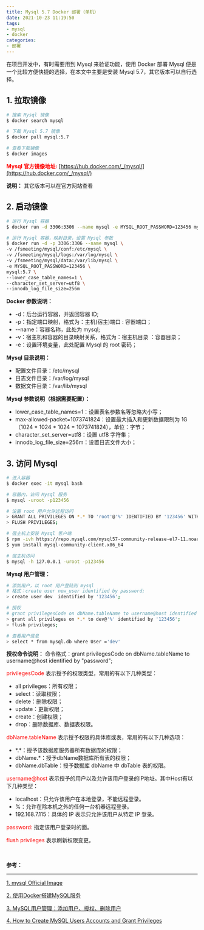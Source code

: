 ```yaml
---
title: Mysql 5.7 Docker 部署（单机）
date: 2021-10-23 11:19:50
tags:
- mysql
- docker
categories:
- 部署
---
```


在项目开发中，有时需要用到 Mysql 来验证功能，使用 Docker 部署 Mysql 便是一个比较方便快捷的选择，在本文中主要是安装 Mysql 5.7，其它版本可以自行选择。

## 1. 拉取镜像

```bash
# 搜索 Mysql 镜像
$ docker search mysql

# 下载 Mysql 5.7 镜像
$ docker pull mysql:5.7

# 查看下载镜像
$ docker images

```
<font color='red'>**Mysql 官方镜像地址:**</font>
[https://hub.docker.com/_/mysql/](https://hub.docker.com/_/mysql/)

**说明：**
其它版本可以在官方网站查看

## 2. 启动镜像

```bash
# 运行 Mysql 容器
$ docker run -d 3306:3306 --name mysql -e MYSQL_ROOT_PASSWORD=123456 mysql:5.7

# 运行 Mysql 容器，映射目录，设置 Mysql 参数
$ docker run -d -p 3306:3306 --name mysql \
-v /fsmeeting/mysql/conf:/etc/mysql \
-v /fsmeeting/mysql/logs:/var/log/mysql \
-v /fsmeeting/mysql/data:/var/lib/mysql \
-e MYSQL_ROOT_PASSWORD=123456 \
mysql:5.7 \
--lower_case_table_names=1 \
--character_set_server=utf8 \
--innodb_log_file_size=256m

```

**Docker 参数说明：**
- -d：后台运行容器，并返回容器 ID;
- -p：指定端口映射，格式为：主机(宿主)端口 : 容器端口；
- --name：容器名称，此处为 mysql;
- -v：宿主机和容器的目录映射关系，格式为：宿主机目录 ：容器目录；
- -e：设置环境变量，此处配置 Mysql 的 root 密码；

**Mysql 目录说明：**
- 配置文件目录：/etc/mysql
- 日志文件目录：/var/log/mysql
- 数据文件目录：/var/lib/mysql

**Mysql 参数说明（根据需要配置）：**
- lower_case_table_names=1：设置表名参数名等忽略大小写；
- max-allowed-packet=1073741824：设置最大插入和更新数据限制为 1G（1024 * 1024 * 1024 = 1073741824），单位：字节；
- character_set_server=utf8：设置 utf8 字符集；
- innodb_log_file_size=256m：设置日志文件大小；

## 3. 访问 Mysql

```bash
# 进入容器
$ docker exec -it mysql bash

# 容器内，访问 Mysql 服务
$ mysql -uroot -p123456

# 设置 root 用户允许远程访问
> GRANT ALL PRIVILEGES ON *.* TO 'root'@'%' IDENTIFIED BY '123456' WITH GRANT OPTION;
> FLUSH PRIVILEGES;

# 宿主机上安装 Mysql 客户端
$ rpm -ivh https://repo.mysql.com/mysql57-community-release-el7-11.noarch.rpm
$ yum install mysql-community-client.x86_64

# 宿主机访问
$ mysql -h 127.0.0.1 -uroot -p123456

```

**Mysql 用户管理：**

```bash
# 添加用户，以 root 用户登陆到 mysql 
# 格式：create user new_user identified by password;
> create user dev  identified by '123456';

# 授权
# grant privilegesCode on dbName.tableName to username@host identified by "password";
> grant all privileges on *.* to dev@'%' identified by '123456';
> flush privileges;

# 查看用户信息
> select * from mysql.db where User ='dev'

```

**授权命令说明：**
命令格式：grant privilegesCode on dbName.tableName to username@host identified by "password";

<font color='red'>privilegesCode</font> 表示授予的权限类型，常用的有以下几种类型：
- all privileges：所有权限；
- select：读取权限；
- delete：删除权限；
- update：更新权限；
- create：创建权限；
- drop：删除数据库、数据表权限。

<font color='red'>dbName.tableName</font> 表示授予权限的具体库或表，常用的有以下几种选项：
- \*.\*：授予该数据库服务器所有数据库的权限；
- dbName.*：授予dbName数据库所有表的权限；
- dbName.dbTable：授予数据库 dbName 中 dbTable 表的权限。

<font color='red'>username@host</font> 表示授予的用户以及允许该用户登录的IP地址。其中Host有以下几种类型：

- localhost：只允许该用户在本地登录，不能远程登录。
- %：允许在除本机之外的任何一台机器远程登录。
- 192.168.7.115：具体的 IP 表示只允许该用户从特定 IP 登录。

<font color='red'>password:</font> 指定该用户登录时的面。

<font color='red'>flush privileges</font> 表示刷新权限变更。

</br>

**参考：**

----
[1]:https://hub.docker.com/_/mysql
[2]:https://www.cnblogs.com/sablier/p/11605606.html
[3]:https://www.cnblogs.com/chanshuyi/p/mysql_user_mng.html
[4]:https://linuxize.com/post/how-to-create-mysql-user-accounts-and-grant-privileges/


[1. mysql Official Image][1]

[2. 使用Docker搭建MySQL服务][2]

[3. MySQL用户管理：添加用户、授权、删除用户][3]

[4. How to Create MySQL Users Accounts and Grant Privileges][4]



